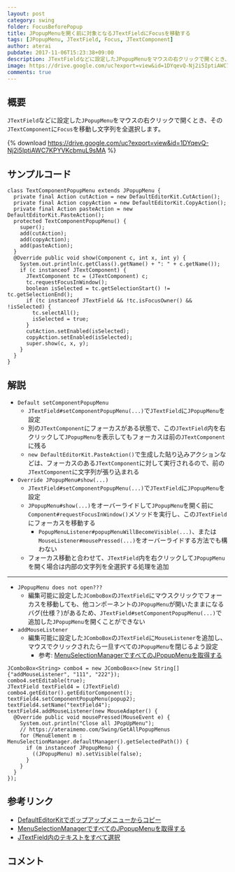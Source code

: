 ```yaml
---
layout: post
category: swing
folder: FocusBeforePopup
title: JPopupMenuを開く前に対象となるJTextFieldにFocusを移動する
tags: [JPopupMenu, JTextField, Focus, JTextComponent]
author: aterai
pubdate: 2017-11-06T15:23:38+09:00
description: JTextFieldなどに設定したJPopupMenuをマウスの右クリックで開くとき、そのにFocusを移動し文字列を全選択します。
image: https://drive.google.com/uc?export=view&id=1DYqevQ-Nj2i5IptiAWC7KPYVKcbmuL9sMA
comments: true
---
```

## 概要
`JTextField`などに設定した`JPopupMenu`をマウスの右クリックで開くとき、その`JTextComponent`に`Focus`を移動し文字列を全選択します。

{% download https://drive.google.com/uc?export=view&id=1DYqevQ-Nj2i5IptiAWC7KPYVKcbmuL9sMA %}

## サンプルコード
<pre class="prettyprint"><code>class TextComponentPopupMenu extends JPopupMenu {
  private final Action cutAction = new DefaultEditorKit.CutAction();
  private final Action copyAction = new DefaultEditorKit.CopyAction();
  private final Action pasteAction = new DefaultEditorKit.PasteAction();
  protected TextComponentPopupMenu() {
    super();
    add(cutAction);
    add(copyAction);
    add(pasteAction);
  }
  @Override public void show(Component c, int x, int y) {
    System.out.println(c.getClass().getName() + ": " + c.getName());
    if (c instanceof JTextComponent) {
      JTextComponent tc = (JTextComponent) c;
      tc.requestFocusInWindow();
      boolean isSelected = tc.getSelectionStart() != tc.getSelectionEnd();
      if (tc instanceof JTextField &amp;&amp; !tc.isFocusOwner() &amp;&amp; !isSelected) {
        tc.selectAll();
        isSelected = true;
      }
      cutAction.setEnabled(isSelected);
      copyAction.setEnabled(isSelected);
      super.show(c, x, y);
    }
  }
}
</code></pre>

## 解説
- `Default setComponentPopupMenu`
    - `JTextField#setComponentPopupMenu(...)`で`JTextField`に`JPopupMenu`を設定
    - 別の`JTextComponent`にフォーカスがある状態で、この`JTextField`内を右クリックして`JPopupMenu`を表示してもフォーカスは前の`JTextComponent`に残る
    - `new DefaultEditorKit.PasteAction()`で生成した貼り込みアクションなどは、フォーカスのある`JTextComponent`に対して実行されるので、前の`JTextComponent`に文字列が張り込まれる
- `Override JPopupMenu#show(...)`
    - `JTextField#setComponentPopupMenu(...)`で`JTextField`に`JPopupMenu`を設定
    - `JPopupMenu#show(...)`をオーバーライドして`JPopupMenu`を開く前に`Component#requestFocusInWindow()`メソッドを実行し、この`JTextField`にフォーカスを移動する
        - `PopupMenuListener#popupMenuWillBecomeVisible(...)`、または`MouseListener#mousePressed(...)`をオーバーライドする方法でも構わない
    - フォーカス移動と合わせて、`JTextField`内を右クリックして`JPopupMenu`を開く場合は内部の文字列を全選択する処理を追加

<!-- dummy comment line for breaking list -->

- - - -
- `JPopupMenu does not open???`
    - 編集可能に設定した`JComboBox`の`JTextField`にマウスクリックでフォーカスを移動しても、他コンポーネントの`JPopupMenu`が開いたままになるバグ(仕様？)があるため、`JTextField#setComponentPopupMenu(...)`で追加した`JPopupMenu`を開くことができない
- `addMouseListener`
    - 編集可能に設定した`JComboBox`の`JTextField`に`MouseListener`を追加し、マウスでクリックされたら一旦すべての`JPopupMenu`を閉じるよう設定
        - 参考: [MenuSelectionManagerですべてのJPopupMenuを取得する](https://ateraimemo.com/Swing/GetAllPopupMenus.html)

<!-- dummy comment line for breaking list -->

<pre class="prettyprint"><code>JComboBox&lt;String&gt; combo4 = new JComboBox&lt;&gt;(new String[] {"addMouseListener", "111", "222"});
combo4.setEditable(true);
JTextField textField4 = (JTextField) combo4.getEditor().getEditorComponent();
textField4.setComponentPopupMenu(popup2);
textField4.setName("textField4");
textField4.addMouseListener(new MouseAdapter() {
  @Override public void mousePressed(MouseEvent e) {
    System.out.println("Close all JPopUpMenu");
    // https://ateraimemo.com/Swing/GetAllPopupMenus
    for (MenuElement m : MenuSelectionManager.defaultManager().getSelectedPath()) {
      if (m instanceof JPopupMenu) {
        ((JPopupMenu) m).setVisible(false);
      }
    }
  }
});
</code></pre>

## 参考リンク
- [DefaultEditorKitでポップアップメニューからコピー](https://ateraimemo.com/Swing/DefaultEditorKit.html)
- [MenuSelectionManagerですべてのJPopupMenuを取得する](https://ateraimemo.com/Swing/GetAllPopupMenus.html)
- [JTextField内のテキストをすべて選択](https://ateraimemo.com/Swing/SelectAll.html)

<!-- dummy comment line for breaking list -->

## コメント
